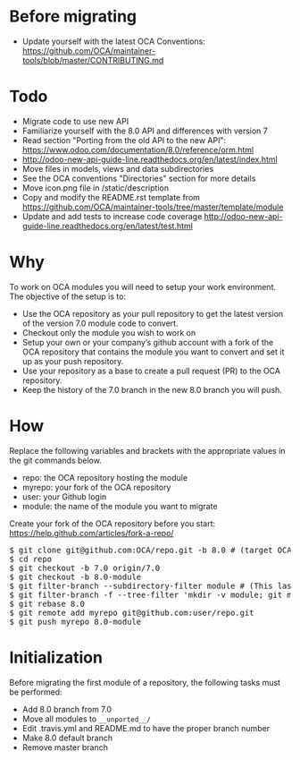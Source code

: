 # Before migrating

* Update yourself with the latest OCA Conventions: https://github.com/OCA/maintainer-tools/blob/master/CONTRIBUTING.md

# Todo

* Migrate code to use new API
 * Familiarize yourself with the 8.0 API and differences with version 7
 * Read section "Porting from the old API to the new API": https://www.odoo.com/documentation/8.0/reference/orm.html
 * http://odoo-new-api-guide-line.readthedocs.org/en/latest/index.html
* Move files in models, views and data subdirectories
 * See the OCA conventions "Directories" section for more details
* Move icon.png file in /static/description
* Copy and modify the README.rst template from https://github.com/OCA/maintainer-tools/tree/master/template/module
* Update and add tests to increase code coverage http://odoo-new-api-guide-line.readthedocs.org/en/latest/test.html

# Why

To work on OCA modules you will need to setup your work environment. The objective of the setup is to:

* Use the OCA repository as your pull repository to get the latest version of the version 7.0 module code to convert.
* Checkout only the module you wish to work on
* Setup your own or your company’s github account with a fork of the OCA repository that contains the module you want to convert and set it up as your push repository.
* Use your repository as a base to create a pull request (PR) to the OCA repository.
* Keep the history of the 7.0 branch in the new 8.0 branch you will push.

# How

Replace the following variables and brackets with the appropriate values in the git commands below.

* repo: the OCA repository hosting the module
* myrepo: your fork of the OCA repository
* user: your Github login
* module: the name of the module you want to migrate

Create your fork of the OCA repository before you start: https://help.github.com/articles/fork-a-repo/

<pre>
$ git clone git@github.com:OCA/repo.git -b 8.0 # (target OCA branch)
$ cd repo
$ git checkout -b 7.0 origin/7.0
$ git checkout -b 8.0-module
$ git filter-branch --subdirectory-filter module # (This last step keeps and rewrites the history only for the selected addon.)
$ git filter-branch -f --tree-filter 'mkdir -v module; git mv -k * module' HEAD
$ git rebase 8.0
$ git remote add myrepo git@github.com:user/repo.git
$ git push myrepo 8.0-module
</pre>

# Initialization

Before migrating the first module of a repository, the following tasks must be performed:

* Add 8.0 branch from 7.0
* Move all modules to `__unported__/`
* Edit .travis.yml and README.md to have the proper branch number
* Make 8.0 default branch
* Remove master branch